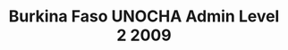 ---
title: Burkina Faso UNOCHA Admin Level 2 2009
categories: 
    - data
geography: burkina
partner: unocha
cat: logistics
year: 2009
layer: ocha-cod.burkinafaso-admin2-2009
api:
embed:
source: <a href="http://cod.humanitarianresponse.info/country-region/burkina-faso">SALB</a>  
license: Humanitarian Use
updated: 3/28/2012
description: This layer depicts the second level administrative borders for Burkina Faso. Data obtained from the UN Office for the Coordination of Humanitarian Affairs (UN OCHA) [Common and Fundamental Operating Datasets Registry](http://cod.humanitarianresponse.info/). See the [Burkina Faso](http://cod.humanitarianresponse.info/country-region/burkina-faso) registry for the most recent changes.
downloads:
    - type: shapefile
      link: http://dl.dropbox.com/u/72717685/ocha-burkinafaso-admin2.zip
    - type: sqlite
      link: http://dl.dropbox.com/u/72717685/ocha-burkinafaso-admin2.sqlite.zip
---